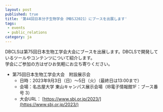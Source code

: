 ```yaml
---
layout: post
published: true
title: '第44回日本分子生物学会（MBSJ2021）にブースを出展します'
tags:
 - events
 - public_relations
category: ja
---
```

DBCLSは第75回日本生物工学会大会にブースを出展します。DBCLSで開発しているツールやコンテンツについて紹介します。<br/>
学会にご参加の方はぜひお気軽にお立ち寄りください。

- 第75回日本生物工学会大会　附設展示会
  - 日時：2023年9月3日（日）～5日（火）（最終日は13:00まで）　　　
  - 会場：名古屋大学 東山キャンパス展示会場（IB電子情報館1F：ブース番号 3）
  - 大会URL： [https://www.sbj.or.jp/2023/](https://www.sbj.or.jp/2023/)
